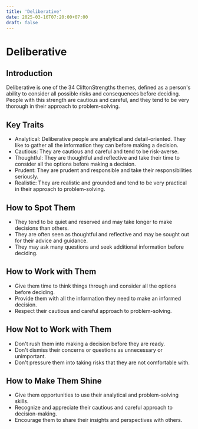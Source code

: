```yaml
---
title: 'Deliberative'
date: 2025-03-16T07:20:00+07:00
draft: false
---
```


# Deliberative

## Introduction

Deliberative is one of the 34 CliftonStrengths themes, defined as a person's ability to consider all possible risks and consequences before deciding. People with this strength are cautious and careful, and they tend to be very thorough in their approach to problem-solving.

## Key Traits

- Analytical: Deliberative people are analytical and detail-oriented. They like to gather all the information they can before making a decision.
- Cautious: They are cautious and careful and tend to be risk-averse.
- Thoughtful: They are thoughtful and reflective and take their time to consider all the options before making a decision.
- Prudent: They are prudent and responsible and take their responsibilities seriously.
- Realistic: They are realistic and grounded and tend to be very practical in their approach to problem-solving.

## How to Spot Them

- They tend to be quiet and reserved and may take longer to make decisions than others.
- They are often seen as thoughtful and reflective and may be sought out for their advice and guidance.
- They may ask many questions and seek additional information before deciding.

## How to Work with Them

- Give them time to think things through and consider all the options before deciding.
- Provide them with all the information they need to make an informed decision.
- Respect their cautious and careful approach to problem-solving.

## How Not to Work with Them

- Don't rush them into making a decision before they are ready.
- Don't dismiss their concerns or questions as unnecessary or unimportant.
- Don't pressure them into taking risks that they are not comfortable with.

## How to Make Them Shine

- Give them opportunities to use their analytical and problem-solving skills.
- Recognize and appreciate their cautious and careful approach to decision-making.
- Encourage them to share their insights and perspectives with others.
